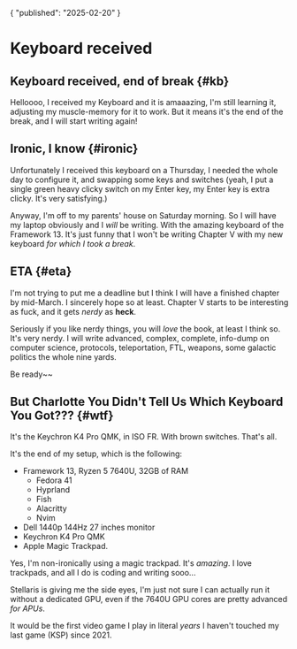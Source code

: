 {
"published": "2025-02-20"
}
# Keyboard received
## Keyboard received, end of break {#kb}
Helloooo,
I received my Keyboard and it is amaaazing, I'm still learning it, adjusting my
muscle-memory for it to work. But it means it's the end of the break, and I will
start writing again! 

## Ironic, I know {#ironic}
Unfortunately I received this keyboard on a Thursday, I needed the whole day to
configure it, and swapping some keys and switches (yeah, I put a single green
heavy clicky switch on my Enter key, my Enter key is extra clicky. It's very
satisfying.)

Anyway, I'm off to my parents' house on Saturday morning. So I will have my
laptop obviously and I *will* be writing. With the amazing keyboard of the
Framework 13. It's just funny that I won't be writing Chapter V with my new
keyboard *for which I took a break*.

## ETA {#eta}
I'm not trying to put me a deadline but I think I will have a finished chapter
by mid-March. I sincerely hope so at least. Chapter V starts to be interesting
as fuck, and it gets *nerdy* as **heck**. 

Seriously if you like nerdy things, you will *love* the book, at least I think
so. It's very nerdy. I will write advanced, complex, complete, info-dump on
computer science, protocols, teleportation, FTL, weapons, some galactic politics
the whole nine yards.

Be ready~~

## But Charlotte You Didn't Tell Us Which Keyboard You Got??? {#wtf}
It's the Keychron K4 Pro QMK, in ISO FR. With brown switches. That's all.

It's the end of my setup, which is the following:
- Framework 13, Ryzen 5 7640U, 32GB of RAM
	- Fedora 41 
	- Hyprland
	- Fish
	- Alacritty
	- Nvim
- Dell 1440p 144Hz 27 inches monitor
- Keychron K4 Pro QMK
- Apple Magic Trackpad.

Yes, I'm non-ironically using a magic trackpad. It's *amazing*. I love
trackpads, and all I do is coding and writing sooo...

Stellaris is giving me the side eyes, I'm just not sure I can actually run it
without a dedicated GPU, even if the 7640U GPU cores are pretty advanced *for
APUs*.

It would be the first video game I play in literal *years* I haven't touched my
last game (KSP) since 2021.
